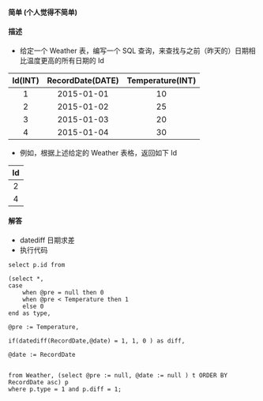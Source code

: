 #### 简单 (个人觉得不简单)

#### 描述
- 给定一个 Weather 表，编写一个 SQL 查询，来查找与之前（昨天的）日期相比温度更高的所有日期的 Id

| Id(INT)   | RecordDate(DATE)  | Temperature(INT)    | 
| :---: | :----: | :----: 
|       1 |       2015-01-01 |               10 |
|       2 |       2015-01-02 |               25 |
|       3 |       2015-01-03 |               20 |
|       4 |       2015-01-04 |               30 |


- 例如，根据上述给定的 Weather 表格，返回如下 Id

| Id  |
| :---: 
|  2 |
|  4 |


#### 解答
- datediff 日期求差
- 执行代码
```shell script
select p.id from 

(select *, 
case 
	when @pre = null then 0
    when @pre < Temperature then 1 
    else 0 
end as type,

@pre := Temperature,

if(datediff(RecordDate,@date) = 1, 1, 0 ) as diff,

@date := RecordDate


from Weather, (select @pre := null, @date := null ) t ORDER BY RecordDate asc) p  
where p.type = 1 and p.diff = 1;

```
